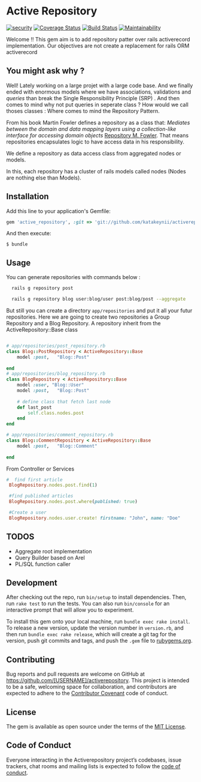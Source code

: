 # Active Repository
[![security](https://hakiri.io/github/katakeynii/activerepository/master.svg)](https://hakiri.io/github/katakeynii/activerepository/master)
[![Coverage Status](https://coveralls.io/repos/github/katakeynii/activerepository/badge.svg?branch=master)](https://coveralls.io/github/katakeynii/activerepository?branch=master)
[![Build Status](https://travis-ci.com/katakeynii/activerepository.svg?branch=master)](https://travis-ci.com/katakeynii/activerepository)
[![Maintainability](https://api.codeclimate.com/v1/badges/96e7aafaabe28f14b871/maintainability)](https://codeclimate.com/github/katakeynii/activerepository/maintainability)


Welcome !! 
This gem aim is to add repository patter over rails activerecord implementation. Our objectives are not create a replacement for rails ORM activerecord
## You might ask why ? 
Well! Lately working on a large projet with a large code base. And we finally ended with enormous models where we have associations, validations and *queries* than break the Single Responsibility Principle (SRP) . And then comes to mind why not put queries in seperate class ? How would we call thoses classes : Where comes to mind the Repository Pattern. 

From his book Martin Fowler defines a repository as a class that: *Mediates between the domain and data mapping layers using a collection-like interface for accessing domain objects* [Repository M. Fowler](https://martinfowler.com/eaaCatalog/repository.html). That means repositories encapsulates logic to have access data in his responsibility. 

We define a repository as data access class from aggregated nodes or models. 

In this, each repository has a cluster of rails models called nodes (Nodes are nothing else than Models). 

## Installation

Add this line to your application's Gemfile:

```ruby
gem 'active_repository', :git => 'git://github.com/katakeynii/activerepository.git'
```

And then execute:

    $ bundle


## Usage

You can generate repositories with  commands below :

```bash
  rails g repository post
```
```bash
  rails g repository blog user:blog/user post:blog/post --aggregate
```
But still you can create a directory `app/repositories` and put it all your futur repositories. Here we are going to create two repositories a Group Repository and a Blog Repository. A repository inherit from the ActiveRepository::Base class
```ruby

# app/repositories/post_repository.rb 
class Blog::PostRepository < ActiveRepository::Base
    model :post,   "Blog::Post"
    
end
# app/repositories/blog_repository.rb 
class BlogRepository < ActiveRepository::Base
    model :user, "Blog::User"
    model :post,   "Blog::Post"
    
    # define class that fetch last node
    def last_post
        self.class.nodes.post
    end
end

# app/repositories/comment_repository.rb 
class Blog::CommentRepository < ActiveRepository::Base
    model :post,   "Blog::Comment"
    
end
```


From Controller or Services 

```ruby
#  find first article
 BlogRepository.nodes.post.find(1)

 #find published articles
 BlogRepository.nodes.post.where(published: true)

 #Create a user
 BlogRepository.nodes.user.create! firstname: "John", name: "Doe"
```

## TODOS
  - Aggregate root implementation
  - Query Builder based on Arel
  - PL/SQL function caller
## Development

After checking out the repo, run `bin/setup` to install dependencies. Then, run `rake test` to run the tests. You can also run `bin/console` for an interactive prompt that will allow you to experiment.

To install this gem onto your local machine, run `bundle exec rake install`. To release a new version, update the version number in `version.rb`, and then run `bundle exec rake release`, which will create a git tag for the version, push git commits and tags, and push the `.gem` file to [rubygems.org](https://rubygems.org).

## Contributing

Bug reports and pull requests are welcome on GitHub at https://github.com/[USERNAME]/activerepository. This project is intended to be a safe, welcoming space for collaboration, and contributors are expected to adhere to the [Contributor Covenant](http://contributor-covenant.org) code of conduct.

## License

The gem is available as open source under the terms of the [MIT License](https://opensource.org/licenses/MIT).

## Code of Conduct

Everyone interacting in the Activerepository project’s codebases, issue trackers, chat rooms and mailing lists is expected to follow the [code of conduct](https://github.com/[USERNAME]/activerepository/blob/master/CODE_OF_CONDUCT.md).
